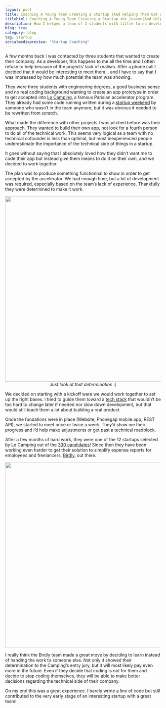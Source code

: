 ```yaml
---
layout: post
title: Coaching A Young Team Creating a Startup (And Helping Them Get Accepted at Le Camping)
titlehtml: Coaching A Young Team Creating a Startup <br /><em>(And Helping Them Get Accepted at Le Camping)</em>
description: How I helped a team of 3 students with little to no development background get accepted into a prestigious parisian accelerator.
blog: true
category: blog
tag: Startup
socialmediapreview: "Startup Coaching"
---
```


A few months back I was contacted by three students that wanted to create their company. As a developer, this happens to me all the time and I often refuse to help because of the projects’ lack of realism. After a phone call I decided that it would be interesting to meet them… and I have to say that I was impressed by how much potential the team was showing.

They were three students with engineering degrees, a good business sense and no real coding background wanting to create an app prototype in order to get accepted into [Le Camping][1], a famous Parisian accelerator program. They already had some code running written during a [startup weekend][2] by someone who wasn’t in the team anymore, but it was obvious it needed to be rewritten from scratch.

What made the difference with other projects I was pitched before was their approach. They wanted to build their own app, not look for a fourth person to do all of the technical work. This seems very logical as a team with no technical cofounder is less than optimal, but most inexperienced people underestimate the importance of the technical side of things in a startup.

It goes without saying that I absolutely loved how they didn’t want me to code their app but instead give them means to do it on their own, and we decided to work together.

The plan was to produce something functionnal to show in order to get accepted by the accelerator. We had enough time, but a lot of development was required, especially based on the team’s lack of experience. Thankfully they were determined to make it work.

<div class="image-wrapper" style="text-align: center"><img src="/assets/blog/birdly.jpg" style="width: 600px;"/><em>Just look at that determination :)</em></div>

We decided on starting with a kickoff were we would work together to set up the right bases. I tried to guide them toward a [tech stack][3] that wouldn’t be too hard to change later if needed nor slow down development, but that would still teach them a lot about building a real product.

Once the fundations were in place (Website, Phonegap mobile app, REST API), we started to meet once or twice a week. They’d show me their progress and I’d help make adjustments or get past a technical roadblock.

After a few months of hard work, they were one of the 12 startups selected by Le Camping out of the [330 candidates][4]! Since then they have been working even harder to get their solution to simplify expense reports for employees and freelancers, [Birdly][5], out there.

<div style="text-align: center"><img src="/assets/blog/birdly_screen.jpg" style="width: 600px;"/></div>

I really think the Birdly team made a great move by deciding to learn instead of handing the work to someone else. Not only it showed their determination to the Camping’s entry jury, but it will most likely pay even more in the future. Even if they decide that coding is not for them and decide to stop coding themselves, they will be able to make better decisions regarding the technical side of their company.

On my end this was a great experience. I barely wrote a line of code but still contributed to the very early stage of an interesting startup with a great team!



[1]:	http://accelerate.numa.paris/
[2]:	http://rennes.startupweekend.org/2014/03/29/les-projets-du-startup-weekend/
[3]:	http://en.wikipedia.org/wiki/Technology_stack
[4]:	https://twitter.com/getbirdly/status/507459495912820736
[5]:	http://www.getbirdly.com/
